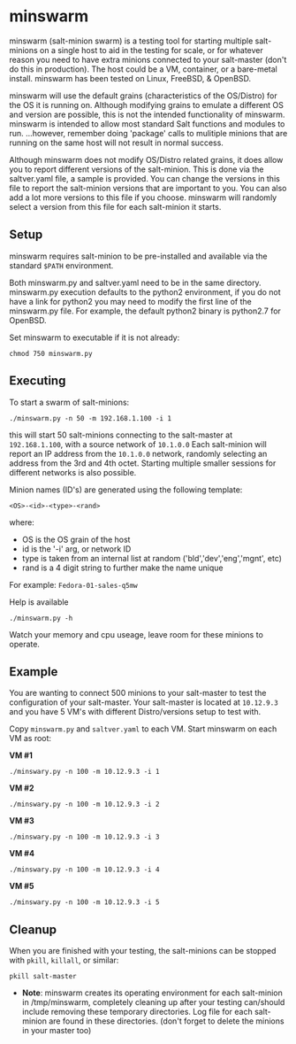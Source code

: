 # minswarm

minswarm (salt-minion swarm) is a testing tool for starting multiple salt-minions on a single host to aid in the testing for scale, or for whatever reason you need to have extra minions connected to your salt-master (don't do this in production).  The host could be a VM, container, or a bare-metal install.  minswarm has been tested on Linux, FreeBSD, & OpenBSD.

minswarm will use the default grains (characteristics of the OS/Distro) for the OS it is running on.  Although modifying grains to emulate a different OS and version are possible, this is not the intended functionality of minswarm.  minswarm is intended to allow most standard Salt functions and modules to run. ...however, remember doing 'package' calls to mulitiple minions that are running on the same host will not result in normal success.

Although minswarm does not modify OS/Distro related grains, it does allow you to report different versions of the salt-minion.  This is done via the saltver.yaml file, a sample is provided.  You can change the versions in this file to report the salt-minion versions that are important to you.  You can also add a lot more versions to this file if you choose.  minswarm will randomly select a version from this file for each salt-minion it starts.

## Setup

minswarm requires salt-minion to be pre-installed and available via the standard ``$PATH`` environment.

Both minswarm.py and saltver.yaml need to be in the same directory.  minswarm.py execution defaults to the python2 environment, if you do not have a link for python2 you may need to modify the first line of the minswarm.py file.  For example, the default python2 binary is python2.7 for OpenBSD.

Set minswarm to executable if it is not already:
```
chmod 750 minswarm.py
```
## Executing

To start a swarm of salt-minions:
```
./minswarm.py -n 50 -m 192.168.1.100 -i 1
```
this will start 50 salt-minions connecting to the salt-master at ``192.168.1.100``, with a source network of ``10.1.0.0``  Each salt-minion will report an IP address from the ``10.1.0.0`` network, randomly selecting an address from the 3rd and 4th octet.  Starting multiple smaller sessions for different networks is also possible.

Minion names (ID's) are generated using the following template:

``<OS>-<id>-<type>-<rand>``

where:
* OS is the OS grain of the host
* id is the '-i' arg, or network ID
* type is taken from an internal list at random ('bld','dev','eng','mgnt', etc)
* rand is a 4 digit string to further make the name unique

For example:
``Fedora-01-sales-q5mw``

Help is available
```
./minswarm.py -h
```
Watch your memory and cpu useage, leave room for these minions to operate.


## Example

You are wanting to connect 500 minions to your salt-master to test the configuration of your salt-master.  Your salt-master is located at ``10.12.9.3`` and you have 5 VM's with different Distro/versions setup to test with.

Copy ``minswarm.py`` and ``saltver.yaml`` to each VM.  Start minswarm on each VM as root:

__VM #1__
```
./minswary.py -n 100 -m 10.12.9.3 -i 1
```
__VM #2__
```
./minswary.py -n 100 -m 10.12.9.3 -i 2
```
__VM #3__
```
./minswary.py -n 100 -m 10.12.9.3 -i 3
```
__VM #4__
```
./minswary.py -n 100 -m 10.12.9.3 -i 4
```
__VM #5__
```
./minswary.py -n 100 -m 10.12.9.3 -i 5
```

## Cleanup

When you are finished with your testing, the salt-minions can be stopped with ``pkill``, ``killall``, or similar:
```
pkill salt-master
```

* __Note__: minswarm creates its operating environment for each salt-minion in /tmp/minswarm, completely cleaning up after your testing can/should include removing these temporary directories.  Log file for each salt-minion are found in these directories.  (don't forget to delete the minions in your master too)
